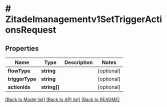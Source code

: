 # # Zitadelmanagementv1SetTriggerActionsRequest

## Properties

Name | Type | Description | Notes
------------ | ------------- | ------------- | -------------
**flowType** | **string** |  | [optional]
**triggerType** | **string** |  | [optional]
**actionIds** | **string[]** |  | [optional]

[[Back to Model list]](../../README.md#models) [[Back to API list]](../../README.md#endpoints) [[Back to README]](../../README.md)
